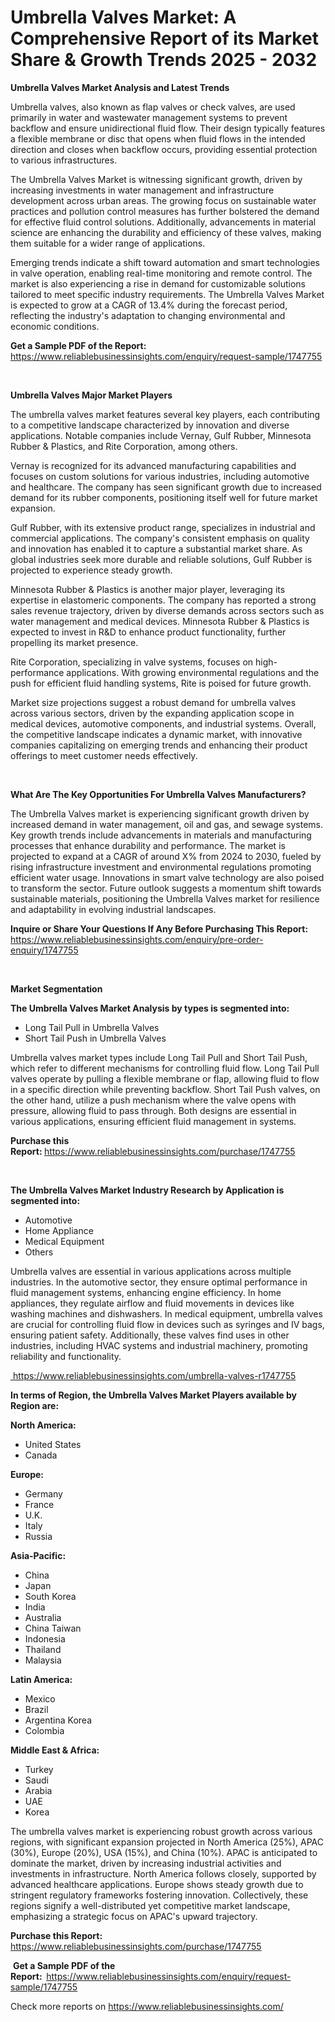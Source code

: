 <p><h1>Umbrella Valves Market: A Comprehensive Report of its Market Share & Growth Trends 2025 - 2032</h1></p><p><strong>Umbrella Valves Market Analysis and Latest Trends</strong></p>
<p><p>Umbrella valves, also known as flap valves or check valves, are used primarily in water and wastewater management systems to prevent backflow and ensure unidirectional fluid flow. Their design typically features a flexible membrane or disc that opens when fluid flows in the intended direction and closes when backflow occurs, providing essential protection to various infrastructures.</p><p>The Umbrella Valves Market is witnessing significant growth, driven by increasing investments in water management and infrastructure development across urban areas. The growing focus on sustainable water practices and pollution control measures has further bolstered the demand for effective fluid control solutions. Additionally, advancements in material science are enhancing the durability and efficiency of these valves, making them suitable for a wider range of applications.</p><p>Emerging trends indicate a shift toward automation and smart technologies in valve operation, enabling real-time monitoring and remote control. The market is also experiencing a rise in demand for customizable solutions tailored to meet specific industry requirements. The Umbrella Valves Market is expected to grow at a CAGR of 13.4% during the forecast period, reflecting the industry's adaptation to changing environmental and economic conditions.</p></p>
<p><strong>Get a Sample PDF of the Report:&nbsp;</strong> <a href="https://www.reliablebusinessinsights.com/enquiry/request-sample/1747755?utm_campaign=3273&utm_medium=2&utm_source=Github&utm_content=ia&utm_term=10042025&utm_id=umbrella-valves">https://www.reliablebusinessinsights.com/enquiry/request-sample/1747755</a></p>
<p>&nbsp;</p>
<p><strong>Umbrella Valves Major Market Players</strong></p>
<p><p>The umbrella valves market features several key players, each contributing to a competitive landscape characterized by innovation and diverse applications. Notable companies include Vernay, Gulf Rubber, Minnesota Rubber & Plastics, and Rite Corporation, among others.</p><p>Vernay is recognized for its advanced manufacturing capabilities and focuses on custom solutions for various industries, including automotive and healthcare. The company has seen significant growth due to increased demand for its rubber components, positioning itself well for future market expansion.</p><p>Gulf Rubber, with its extensive product range, specializes in industrial and commercial applications. The company's consistent emphasis on quality and innovation has enabled it to capture a substantial market share. As global industries seek more durable and reliable solutions, Gulf Rubber is projected to experience steady growth.</p><p>Minnesota Rubber & Plastics is another major player, leveraging its expertise in elastomeric components. The company has reported a strong sales revenue trajectory, driven by diverse demands across sectors such as water management and medical devices. Minnesota Rubber & Plastics is expected to invest in R&D to enhance product functionality, further propelling its market presence.</p><p>Rite Corporation, specializing in valve systems, focuses on high-performance applications. With growing environmental regulations and the push for efficient fluid handling systems, Rite is poised for future growth.</p><p>Market size projections suggest a robust demand for umbrella valves across various sectors, driven by the expanding application scope in medical devices, automotive components, and industrial systems. Overall, the competitive landscape indicates a dynamic market, with innovative companies capitalizing on emerging trends and enhancing their product offerings to meet customer needs effectively.</p></p>
<p>&nbsp;</p>
<p><strong>What Are The Key Opportunities For Umbrella Valves Manufacturers?</strong></p>
<p><p>The Umbrella Valves market is experiencing significant growth driven by increased demand in water management, oil and gas, and sewage systems. Key growth trends include advancements in materials and manufacturing processes that enhance durability and performance. The market is projected to expand at a CAGR of around X% from 2024 to 2030, fueled by rising infrastructure investment and environmental regulations promoting efficient water usage. Innovations in smart valve technology are also poised to transform the sector. Future outlook suggests a momentum shift towards sustainable materials, positioning the Umbrella Valves market for resilience and adaptability in evolving industrial landscapes.</p></p>
<p><strong>Inquire or Share Your Questions If Any Before Purchasing This Report:</strong> <a href="https://www.reliablebusinessinsights.com/enquiry/pre-order-enquiry/1747755?utm_campaign=3273&utm_medium=2&utm_source=Github&utm_content=ia&utm_term=10042025&utm_id=umbrella-valves">https://www.reliablebusinessinsights.com/enquiry/pre-order-enquiry/1747755</a></p>
<p>&nbsp;</p>
<p><strong>Market Segmentation</strong></p>
<p><strong>The Umbrella Valves Market Analysis by types is segmented into:</strong></p>
<p><ul><li>Long Tail Pull in Umbrella Valves</li><li>Short Tail Push in Umbrella Valves</li></ul></p>
<p><p>Umbrella valves market types include Long Tail Pull and Short Tail Push, which refer to different mechanisms for controlling fluid flow. Long Tail Pull valves operate by pulling a flexible membrane or flap, allowing fluid to flow in a specific direction while preventing backflow. Short Tail Push valves, on the other hand, utilize a push mechanism where the valve opens with pressure, allowing fluid to pass through. Both designs are essential in various applications, ensuring efficient fluid management in systems.</p></p>
<p><strong>Purchase this Report:&nbsp;</strong><a href="https://www.reliablebusinessinsights.com/purchase/1747755?utm_campaign=3273&utm_medium=2&utm_source=Github&utm_content=ia&utm_term=10042025&utm_id=umbrella-valves">https://www.reliablebusinessinsights.com/purchase/1747755</a></p>
<p>&nbsp;</p>
<p><strong>The Umbrella Valves Market Industry Research by Application is segmented into:</strong></p>
<p><ul><li>Automotive</li><li>Home Appliance</li><li>Medical Equipment</li><li>Others</li></ul></p>
<p><p>Umbrella valves are essential in various applications across multiple industries. In the automotive sector, they ensure optimal performance in fluid management systems, enhancing engine efficiency. In home appliances, they regulate airflow and fluid movements in devices like washing machines and dishwashers. In medical equipment, umbrella valves are crucial for controlling fluid flow in devices such as syringes and IV bags, ensuring patient safety. Additionally, these valves find uses in other industries, including HVAC systems and industrial machinery, promoting reliability and functionality.</p></p>
<p><a href="https://www.reliablebusinessinsights.com/umbrella-valves-r1747755?utm_campaign=3273&utm_medium=2&utm_source=Github&utm_content=ia&utm_term=10042025&utm_id=umbrella-valves">&nbsp;https://www.reliablebusinessinsights.com/umbrella-valves-r1747755</a></p>
<p><strong>In terms of Region, the Umbrella Valves Market Players available by Region are:</strong></p>
<p>
    <p> <strong> North America: </strong>
        <ul>
            <li>United States</li>
            <li>Canada</li>
        </ul>
        </p> 
    <p> <strong> Europe: </strong>
        <ul>
            <li>Germany</li>
            <li>France</li>
            <li>U.K.</li>
            <li>Italy</li>
            <li>Russia</li>
        </ul>
        </p> 
    <p> <strong> Asia-Pacific: </strong>
        <ul>
            <li>China</li>
            <li>Japan</li>
            <li>South Korea</li>
            <li>India</li>
            <li>Australia</li>
            <li>China Taiwan</li>
            <li>Indonesia</li>
            <li>Thailand</li>
            <li>Malaysia</li>
        </ul>
        </p> 
    <p> <strong> Latin America: </strong>
        <ul>
            <li>Mexico</li>
            <li>Brazil</li>
            <li>Argentina Korea</li>
            <li>Colombia</li>
        </ul>
        </p> 
    <p> <strong> Middle East & Africa: </strong>
        <ul>
            <li>Turkey</li>
            <li>Saudi</li>
            <li>Arabia</li>
            <li>UAE</li>
            <li>Korea</li>
        </ul>
    </p>
    </p>
<p><p>The umbrella valves market is experiencing robust growth across various regions, with significant expansion projected in North America (25%), APAC (30%), Europe (20%), USA (15%), and China (10%). APAC is anticipated to dominate the market, driven by increasing industrial activities and investments in infrastructure. North America follows closely, supported by advanced healthcare applications. Europe shows steady growth due to stringent regulatory frameworks fostering innovation. Collectively, these regions signify a well-distributed yet competitive market landscape, emphasizing a strategic focus on APAC's upward trajectory.</p></p>
<p><strong>Purchase this Report: </strong><a href="https://www.reliablebusinessinsights.com/purchase/1747755?utm_campaign=3273&utm_medium=2&utm_source=Github&utm_content=ia&utm_term=10042025&utm_id=umbrella-valves">https://www.reliablebusinessinsights.com/purchase/1747755</a></p>
<p>&nbsp;<strong>Get a Sample PDF of the Report:&nbsp;&nbsp;</strong><a href="https://www.reliablebusinessinsights.com/enquiry/request-sample/1747755?utm_campaign=3273&utm_medium=2&utm_source=Github&utm_content=ia&utm_term=10042025&utm_id=umbrella-valves">https://www.reliablebusinessinsights.com/enquiry/request-sample/1747755</a></p>
<p><strong></strong></p>
<p>Check more reports on <a href="https://www.reliablebusinessinsights.com/?utm_campaign=3273&utm_medium=2&utm_source=Github&utm_content=ia&utm_term=10042025&utm_id=umbrella-valves">https://www.reliablebusinessinsights.com/</a></p>